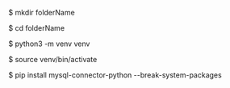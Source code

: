 


$ mkdir folderName

$ cd folderName

$ python3 -m venv venv

$ source venv/bin/activate

$ pip install mysql-connector-python --break-system-packages

